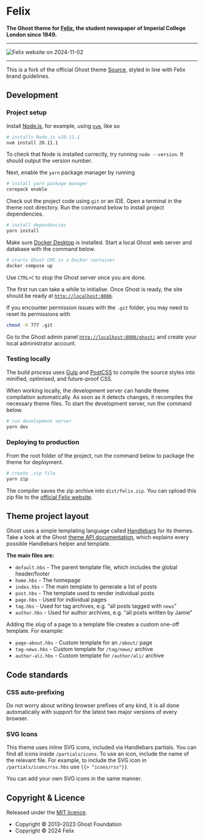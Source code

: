 # Felix

**The Ghost theme for [Felix](https://felixonline.co.uk), the student newspaper of Imperial College London since 1949.**

---

![Felix website on 2024-11-02](https://github.com/user-attachments/assets/431a6bcc-f45e-470a-9ee1-6f46abd8641c)

---

This is a fork of the official Ghost theme [Source](https://github.com/TryGhost/Source),
styled in line with Felix brand guidelines.

## Development

### Project setup

Install [Node.js](https://nodejs.org), for example, using [`nvm`](https://github.com/nvm-sh/nvm), like so

```bash
# installs Node.js v20.11.1
nvm install 20.11.1
```

To check that Node is installed correctly, try running `node --version`.
It should output the version number.

Next, enable the `yarn` package manager by running

```bash
# install yarn package manager
corepack enable
```

Check out the project code using `git` or an IDE.
Open a terminal in the theme root directory.
Run the command below to install project dependencies.

```bash
# install dependencies
yarn install
```

Make sure [Docker Desktop](https://www.docker.com/products/docker-desktop/) is installed.
Start a local Ghost web server and database with the command below.

```bash
# starts Ghost CMS in a Docker container
docker compose up
```

Use `CTRL+C` to stop the Ghost server once you are done.

The first run can take a while to initialise.
Once Ghost is ready, the site should be ready at [`http://localhost:8080`](http://localhost:8080).

If you encounter permission issues with the `.git` folder, you may need to reset its permissions with

```bash
chmod -R 777 .git
```

Go to the Ghost admin panel [`http://localhost:8080/ghost/`](http://localhost:8080/ghost/)
and create your local administrator account.

### Testing locally

The build process uses [Gulp](https://gulpjs.com/) and [PostCSS](https://postcss.org/)
to compile the source styles into minified, optimised, and future-proof CSS.

When working locally, the development server can handle theme compilation automatically.
As soon as it detects changes, it recompiles the necessary theme files.
To start the development server, run the command below.

```bash
# run development server
yarn dev
```

### Deploying to production

From the root folder of the project, run the command below to package the theme for deployment.

```bash
# create .zip file
yarn zip
```

The compiler saves the zip archive into `dist/felix.zip`.
You can upload this zip file to the [official Felix website](https://felixonline.co.uk).

## Theme project layout

Ghost uses a simple templating language called [Handlebars](http://handlebarsjs.com/) for its themes.
Take a look at the Ghost [theme API documentation](https://ghost.org/docs/themes/),
which explains every possible Handlebars helper and template.

**The main files are:**

- `default.hbs` - The parent template file, which includes the global header/footer
- `home.hbs` - The homepage
- `index.hbs` - The main template to generate a list of posts
- `post.hbs` - The template used to render individual posts
- `page.hbs` - Used for individual pages
- `tag.hbs` - Used for tag archives, e.g. “all posts tagged with `news`”
- `author.hbs` - Used for author archives, e.g. “all posts written by Jamie”

Adding the _slug_ of a page to a template file creates a custom one-off template. For example:

- `page-about.hbs` - Custom template for an `/about/` page
- `tag-news.hbs` - Custom template for `/tag/news/` archive
- `author-ali.hbs` - Custom template for `/author/ali/` archive

## Code standards

### CSS auto-prefixing

Do not worry about writing browser prefixes of any kind,
it is all done automatically with support for the latest two major versions of every browser.

### SVG Icons

This theme uses inline SVG icons, included via Handlebars partials.
You can find all icons inside `/partials/icons`.
To use an icon, include the name of the relevant file.
For example, to include the SVG icon in `/partials/icons/rss.hbs` use `{{> "icons/rss"}}`.

You can add your own SVG icons in the same manner.

## Copyright & Licence

Released under the [MIT licence](LICENSE).

* Copyright © 2013–2023 Ghost Foundation
* Copyright © 2024 Felix
